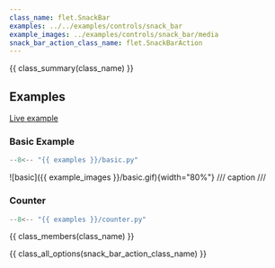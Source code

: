 ```yaml
---
class_name: flet.SnackBar
examples: ../../examples/controls/snack_bar
example_images: ../examples/controls/snack_bar/media
snack_bar_action_class_name: flet.SnackBarAction
---
```


{{ class_summary(class_name) }}

## Examples

[Live example](https://flet-controls-gallery.fly.dev/dialogs/snackbar)

### Basic Example

```python
--8<-- "{{ examples }}/basic.py"
```

![basic]({{ example_images }}/basic.gif){width="80%"}
/// caption
///

### Counter

```python
--8<-- "{{ examples }}/counter.py"
```

{{ class_members(class_name) }}

{{ class_all_options(snack_bar_action_class_name) }}
